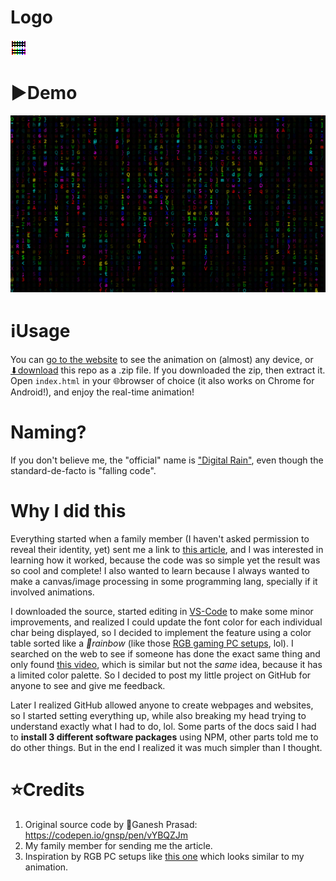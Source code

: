 # Logo
![](icon.svg)

# ▶️Demo
![](demo.png)

# ℹUsage
You can [go to the website](https://Rudxain.github.io/RGB-digital-rain) to see the animation on (almost) any device, or [⬇download](https://github.com/Rudxain/RGB-digital-rain/archive/refs/heads/main.zip) this repo as a .zip file. If you downloaded the zip, then extract it. Open `index.html` in your 🌐browser of choice (it also works on Chrome for Android!), and enjoy the real-time animation!

# Naming?
If you don't believe me, the "official" name is ["Digital Rain"](https://en.wikipedia.org/wiki/Matrix_digital_rain), even though the standard-de-facto is "falling code".

# Why I did this
Everything started when a family member (I haven't asked permission to reveal their identity, yet) sent me a link to [this article](https://dev.to/gnsp/making-the-matrix-effect-in-javascript-din), and I was interested in learning how it worked, because the code was so simple yet the result was so cool and complete! I also wanted to learn because I always wanted to make a canvas/image processing in some programming lang, specially if it involved animations.

I downloaded the source, started editing in [VS-Code](https://en.wikipedia.org/wiki/Visual_Studio_Code) to make some minor improvements, and realized I could update the font color for each individual char being displayed, so I decided to implement the feature using a color table sorted like a *🌈rainbow* (like those [RGB gaming PC setups](https://redtech.lk/file/2020/01/Omega_3.png), lol). I searched on the web to see if someone has done the exact same thing and only found [this video](https://youtu.be/CccQcYzsvI4), which is similar but not the *same* idea, because it has a limited color palette. So I decided to post my little project on GitHub for anyone to see and give me feedback.

Later I realized GitHub allowed anyone to create webpages and websites, so I started setting everything up, while also breaking my head trying to understand exactly what I had to do, lol. Some parts of the docs said I had to **install 3 different software packages** using NPM, other parts told me to do other things. But in the end I realized it was much simpler than I thought.

# ⭐Credits
1. Original source code by 👤Ganesh Prasad: https://codepen.io/gnsp/pen/vYBQZJm
2. My family member for sending me the article.
3. Inspiration by RGB PC setups like [this one](https://reddit.com/r/pcmasterrace/comments/rhzb6i/i_built_an_rgb_side_panel_with_the_matrix_digital) which looks similar to my animation.
